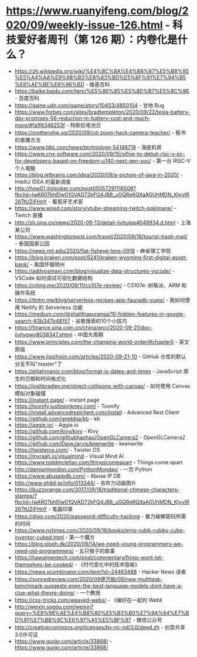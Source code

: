 # https://www.ruanyifeng.com/blog/2020/09/weekly-issue-126.html - 科技爱好者周刊（第 126 期）：内卷化是什么？

- https://zh.wikipedia.org/wiki/%E4%BC%8A%E4%B8%87%E5%B8%95%E5%A4%AA%E9%98%B3%E8%83%BD%E5%8F%91%E7%94%B5%E8%AE%BE%E6%96%BD - 维基百科
- https://baike.baidu.com/item/%E5%86%85%E5%8D%B7%E5%8C%96 - 百度百科
- https://game.udn.com/game/story/10453/4850104 - 甘地 Bug
- https://www.forbes.com/sites/bradtempleton/2020/09/22/tesla-battery-day-promises-56-reduction-in-battery-cost-and-much-more/#fa1f6346253f - 特斯拉电池日
- https://mothership.sg/2020/09/cd-zoom-hack-camera-teacher/ - 板书的直播方法
- https://www.bbc.com/news/technology-54146718 - 海底机房
- https://www.cnx-software.com/2020/09/15/sifive-to-debut-risc-v-pc-for-developers-based-on-freedom-u740-next-gen-soc/ - 第一台 RISC-V 个人电脑
- https://blog.jetbrains.com/idea/2020/09/a-picture-of-java-in-2020/ - IntelliJ IDEA 的最新调查
- http://how01.itislooker.com/post05057291116508?fbclid=IwAR07bhEIw01QVAD72kFQ4JB8_uGQRe6QXaAGUhMDN_KIyvIR26TtUZjFHnY - 葡萄牙艺术家
- https://www.wired.com/story/vtube-streaming-twitch-pokimane/ - Twitch 直播
- http://sh.sina.cn/news/2020-09-13/detail-iivhuipp4049934.d.html - 上海某公司
- https://www.washingtonpost.com/travel/2020/09/18/tourist-trash-mail/ - 泰国国家公园
- https://news.mit.edu/2020/flat-fisheye-lens-0918 - 麻省理工学院
- https://blog.kraken.com/post/6241/kraken-wyoming-first-digital-asset-bank/ - 美国怀俄明州
- https://addyosmani.com/blog/visualize-data-structures-vscode/ - VSCode 如何调试可视化数据结构
- https://cjting.me/2020/09/11/cs107e-review/ - CS107e: 树莓派，ARM 和操作系统
- https://ttntm.me/blog/serverless-recipes-app-faunadb-vuejs/ - 我如何使用 Netlify 的 Serverless 功能
- https://medium.com/@shalithasuranga/10-hidden-features-in-google-search-83b347b48157 - 谷歌搜索的10个小技巧
- https://finance.sina.com.cn/china/gncj/2020-09-21/doc-iivhvpwy8038347.shtml - 中国大周期
- https://www.principles.com/the-changing-world-order/#chapter5 - 英文原版
- https://www.jiqizhixin.com/articles/2020-09-21-10 - GitHub 仓库的默认分支不叫"master"了
- https://elijahmanor.com/blog/format-js-dates-and-times - JavaScript 原生的日期和时间格式化
- https://joshbradley.me/object-collisions-with-canvas/ - 如何使用 Canvas 模拟对象碰撞
- https://instant.page/ - instant.page
- https://toonify.justinpinkney.com/ - Toonify
- https://install.advancedrestclient.com/install - Advanced Rest Client
- https://github.com/gnebbia/kb - kb
- https://aggie.io/ - Aggie.io
- https://github.com/kivy/kivy - Kivy
- https://github.com/githubhaohao/OpenGLCamera2 - OpenGLCamera2
- https://github.com/DaveJarvis/keenwrite - keenwrite
- https://twisteros.com/ - Twister OS
- https://myraah.io/visualmind - Visual Mind AI
- https://www.toddmclellan.com/thingscomeapart - Things come apart
- http://damiantgordon.com/PythonMonday/ - 一页 Python
- https://www.abuseipdb.com/ - Abuse IP DB
- http://www.ghibli.jp/info/013344/ - 吉布力动画图片
- https://buzzorange.com/2017/09/18/traditional-chinese-characters-stamps/?fbclid=IwAR07bhEIw01QVAD72kFQ4JB8_uGQRe6QXaAGUhMDN_KIyvIR26TtUZjFHnY - 笔画印章
- https://digg.com/2020/password-difficulty-hacking - 暴力破解密码所需的时间
- https://www.nytimes.com/2020/09/16/books/erno-rubik-rubiks-cube-inventor-cubed.html - 第一个魔方
- https://blog.ploeh.dk/2020/09/14/we-need-young-programmers-we-need-old-programmers/ - 五只猴子的故事
- https://hawaiigentech.com/post/commentary/frogs-wont-let-themselves-be-cooked/ - 《时代变化中的技术隐喻》
- https://news.ycombinator.com/item?id=24463488 - Hacker News 读者
- https://syncedreview.com/2020/09伊万帕/09/new-multitask-benchmark-suggests-even-the-best-language-models-dont-have-a-clue-what-theyre-doing/ - 一个教授
- https://css-tricks.com/weaved-webs/ - 《编织在一起的 Web》
- http://weixin.sogou.com/weixin?query=%E9%98%AE%E4%B8%80%E5%B3%B0%E7%9A%84%E7%BD%91%E7%BB%9C%E6%97%A5%E5%BF%97 - 微信公众号
- http://creativecommons.org/licenses/by-nc-nd/3.0/deed.zh - 创意共享3.0许可证
- https://www.guokr.com/article/33868/ - https://www.guokr.com/article/33868/